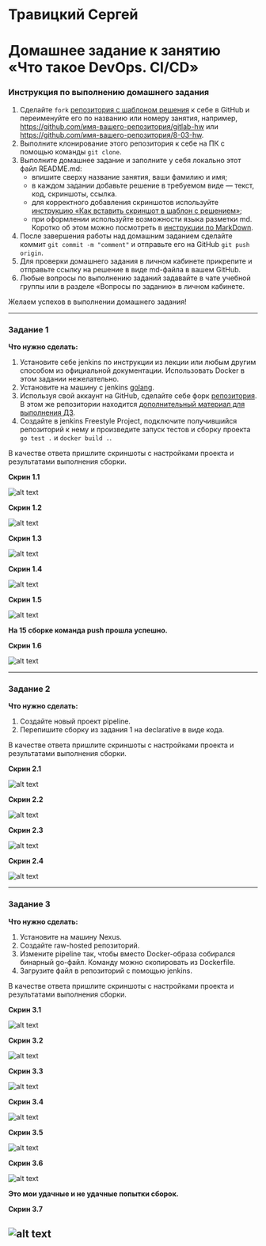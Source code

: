 # Травицкий Сергей
# Домашнее задание к занятию «Что такое DevOps. СI/СD»

### Инструкция по выполнению домашнего задания

   1. Сделайте `fork` [репозитория c шаблоном решения](https://github.com/netology-code/sys-pattern-homework) к себе в GitHub и переименуйте его по названию или номеру занятия, например, https://github.com/имя-вашего-репозитория/gitlab-hw или https://github.com/имя-вашего-репозитория/8-03-hw.
   2. Выполните клонирование этого репозитория к себе на ПК с помощью команды `git clone`.
   3. Выполните домашнее задание и заполните у себя локально этот файл README.md:
      - впишите сверху название занятия, ваши фамилию и имя;
      - в каждом задании добавьте решение в требуемом виде — текст, код, скриншоты, ссылка.
      - для корректного добавления скриншотов используйте [инструкцию «Как вставить скриншот в шаблон с решением»](https://github.com/netology-code/sys-pattern-homework/blob/main/screen-instruction.md);
      - при оформлении используйте возможности языка разметки md. Коротко об этом можно посмотреть в [инструкции  по MarkDown](https://github.com/netology-code/sys-pattern-homework/blob/main/md-instruction.md).
   4. После завершения работы над домашним заданием сделайте коммит `git commit -m "comment"` и отправьте его на GitHub `git push origin`.
   5. Для проверки домашнего задания в личном кабинете прикрепите и отправьте ссылку на решение в виде md-файла в вашем GitHub.
   6. Любые вопросы по выполнению заданий задавайте в чате учебной группы или в разделе «Вопросы по заданию» в личном кабинете.
   
Желаем успехов в выполнении домашнего задания!

---

### Задание 1

**Что нужно сделать:**

1. Установите себе jenkins по инструкции из лекции или любым другим способом из официальной документации. Использовать Docker в этом задании нежелательно.
2. Установите на машину с jenkins [golang](https://golang.org/doc/install).
3. Используя свой аккаунт на GitHub, сделайте себе форк [репозитория](https://github.com/netology-code/sdvps-materials.git). В этом же репозитории находится [дополнительный материал для выполнения ДЗ](https://github.com/netology-code/sdvps-materials/blob/main/CICD/8.2-hw.md).
3. Создайте в jenkins Freestyle Project, подключите получившийся репозиторий к нему и произведите запуск тестов и сборку проекта ```go test .``` и  ```docker build .```.  

В качестве ответа пришлите скриншоты с настройками проекта и результатами выполнения сборки.  

**Скрин 1.1**  

![alt text](https://github.com/travickiy67/DevOps.-I-D/blob/main/img/jenkins1.0.png)  

**Скрин 1.2**  

![alt text](https://github.com/travickiy67/DevOps.-I-D/blob/main/img/jenkins1.2.png)  

**Скрин 1.3**  

![alt text](https://github.com/travickiy67/DevOps.-I-D/blob/main/img/jenkins1.3.png)  

**Скрин 1.4**  

![alt text](https://github.com/travickiy67/DevOps.-I-D/blob/main/img/jenkins1.4.png)  

**Скрин 1.5**  

![alt text](https://github.com/travickiy67/DevOps.-I-D/blob/main/img/jenkins1.5.png)  

**На 15 сборке команда push прошла успешно.**  

**Скрин 1.6**  

![alt text](https://github.com/travickiy67/DevOps.-I-D/blob/main/img/jenkins1.6.png)  

---

### Задание 2

**Что нужно сделать:**

1. Создайте новый проект pipeline.
2. Перепишите сборку из задания 1 на declarative в виде кода.

В качестве ответа пришлите скриншоты с настройками проекта и результатами выполнения сборки.  

**Скрин 2.1**  

![alt text](https://github.com/travickiy67/DevOps.-I-D/blob/main/img/jenkins2.1.png)  

**Скрин 2.2**  

![alt text](https://github.com/travickiy67/DevOps.-I-D/blob/main/img/jenkins2.2.png)  

**Скрин 2.3**  

![alt text](https://github.com/travickiy67/DevOps.-I-D/blob/main/img/jenkins2.3.png)  

**Скрин 2.4**  

![alt text](https://github.com/travickiy67/DevOps.-I-D/blob/main/img/jenkins2.4.png)  

---

### Задание 3

**Что нужно сделать:**

1. Установите на машину Nexus.
1. Создайте raw-hosted репозиторий.
1. Измените pipeline так, чтобы вместо Docker-образа собирался бинарный go-файл. Команду можно скопировать из Dockerfile.
1. Загрузите файл в репозиторий с помощью jenkins.

В качестве ответа пришлите скриншоты с настройками проекта и результатами выполнения сборки.  

**Скрин 3.1**  

![alt text](https://github.com/travickiy67/DevOps.-I-D/blob/main/img/jenkins3.1.png)  

**Скрин 3.2**  

![alt text](https://github.com/travickiy67/DevOps.-I-D/blob/main/img/jenkins3.2.png)  

**Скрин 3.3**  

![alt text](https://github.com/travickiy67/DevOps.-I-D/blob/main/img/jenkins3.3.png)  

**Скрин 3.4**  

![alt text](https://github.com/travickiy67/DevOps.-I-D/blob/main/img/jenkins3.4.png)  

**Скрин 3.5**  

![alt text](https://github.com/travickiy67/DevOps.-I-D/blob/main/img/jenkins3.5.png)  

**Скрин 3.6**  

![alt text](https://github.com/travickiy67/DevOps.-I-D/blob/main/img/jenkins3.6.png)  

**Это мои удачные и не удачные попытки сборок.**

**Скрин 3.7**  

![alt text](https://github.com/travickiy67/DevOps.-I-D/blob/main/img/jenkins3.7.png)  
---

